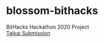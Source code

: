 # blossom-bithacks
BitHacks Hackathon 2020 Project <br>
<a href="https://taikai.network/en/bithacks/challenges/bithacks/projects/ckbvwc7mgrlbe0863xp1hkv4y">Taikai Submission</a>
